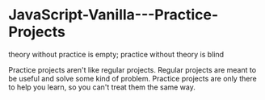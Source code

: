 # JavaScript-Vanilla---Practice-Projects
theory without practice is empty; practice without theory is blind

Practice projects aren't like regular projects. Regular projects are meant to be useful and solve some kind of problem. Practice projects are only there to help you learn, so you can't treat them the same way.

